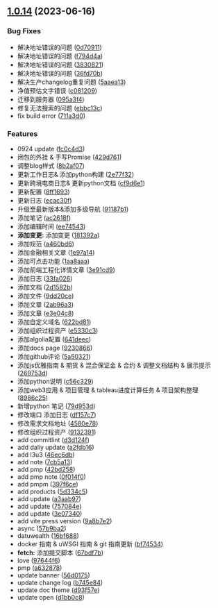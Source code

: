 ## [1.0.14](https://github.com/AliMales/NoteBook/compare/v1.0.1...v1.0.14) (2023-06-16)


### Bug Fixes

* 解决地址错误的问题 ([0d70911](https://github.com/AliMales/NoteBook/commit/0d70911ab800fb5320a13518bb072e80f66f8f34))
* 解决地址错误的问题 ([f794d4a](https://github.com/AliMales/NoteBook/commit/f794d4afeb34bd6d959407dbf3acc086d3f5103f))
* 解决地址错误的问题 ([3830821](https://github.com/AliMales/NoteBook/commit/3830821833e835022ff2481f321c2565017c01ba))
* 解决地址错误的问题 ([36fd70b](https://github.com/AliMales/NoteBook/commit/36fd70b79cc5dd446dc650362d1cda6eb68afed2))
* 解决生产changelog重复问题 ([5aaea13](https://github.com/AliMales/NoteBook/commit/5aaea13f19ec1e7ad44e15547c03894f6f306484))
* 净值预估文字错误 ([c081209](https://github.com/AliMales/NoteBook/commit/c081209efb997c6cf8e1f86dab1ee05d0ef5f5c6))
* 迁移到服务器 ([095a3f4](https://github.com/AliMales/NoteBook/commit/095a3f48125e142142ded7c51489a9b2b660724a))
* 修复无法搜索的问题 ([ebbc13c](https://github.com/AliMales/NoteBook/commit/ebbc13cc8e4a92106cd029f74da7e12e731ea6e1))
* fix build error ([711a3d0](https://github.com/AliMales/NoteBook/commit/711a3d06fb992b719db7140aa139c72dbecf7f15))


### Features

* 0924 update ([fc0c4d3](https://github.com/AliMales/NoteBook/commit/fc0c4d3d3b52b5c39e104e32a081d9d82659f0a6))
* 闭包的外挂 & 手写Promise ([429d761](https://github.com/AliMales/NoteBook/commit/429d761d375c5666c9928eee76c12041e170475f))
* 调整blog样式 ([8b2af07](https://github.com/AliMales/NoteBook/commit/8b2af07d2b72bef91a99c05b9a549e47478510f1))
* 更新工作日志& 添加python构建 ([2e77f32](https://github.com/AliMales/NoteBook/commit/2e77f32a7773fa49ca2490f2c3a9fdbc9296bd4e))
* 更新跨境电商日志& 更新python文档 ([cf9d6e1](https://github.com/AliMales/NoteBook/commit/cf9d6e1e9ce33da0ab7712026f56696b3f37ef6f))
* 更新配置 ([8ff1693](https://github.com/AliMales/NoteBook/commit/8ff169384700d7dd46e7839f7edbb43b5abfe8e5))
* 更新日志 ([ecac30f](https://github.com/AliMales/NoteBook/commit/ecac30f5306a48173a0b12e2d2c48dc1173989e7))
* 升级至最新版本&添加多级导航 ([91187b1](https://github.com/AliMales/NoteBook/commit/91187b1cd0e90f40e247c90cba656f69bb251661))
* 添加笔记 ([ac2618f](https://github.com/AliMales/NoteBook/commit/ac2618f5f7f06df5cce95e723c379daf985c150b))
* 添加编辑时间 ([ee74543](https://github.com/AliMales/NoteBook/commit/ee745434bff9af954fa5012633fd1386dafe1815))
* **添加变更:** 添加变更 ([181392a](https://github.com/AliMales/NoteBook/commit/181392a0e3324433867f3bd0a571e5d046f4cf1e))
* 添加规范 ([a460bd6](https://github.com/AliMales/NoteBook/commit/a460bd6fdcc20219a0eabd69ef3ff8d3266048a5))
* 添加金融相关文章 ([1e97a14](https://github.com/AliMales/NoteBook/commit/1e97a14aa6e093eaf364412cb9d71d9fcc81e229))
* 添加可点击功能 ([1aa8aaa](https://github.com/AliMales/NoteBook/commit/1aa8aaa67e763b3d89d0749dab0daae79e1f1152))
* 添加前端工程化详情文章 ([3e91cd9](https://github.com/AliMales/NoteBook/commit/3e91cd9026d97d59df0d9f76ca531247a13fd69e))
* 添加日志 ([33fa026](https://github.com/AliMales/NoteBook/commit/33fa02606d6305316872f7822c0b711d7489eeeb))
* 添加文档 ([2d1582b](https://github.com/AliMales/NoteBook/commit/2d1582b8bc0d73e45ae8fc0c7f17e7b13fd63fcc))
* 添加文件 ([9dd20ce](https://github.com/AliMales/NoteBook/commit/9dd20ce0cb224fab9351c5857cc98733c84dbd25))
* 添加文章 ([2ab96a3](https://github.com/AliMales/NoteBook/commit/2ab96a363e106c980cb330f70c8c905aa05ac3fd))
* 添加文章 ([e3e04c8](https://github.com/AliMales/NoteBook/commit/e3e04c8924f85f75815a4363c47df5fda3922fa9))
* 添加自定义域名 ([622bd81](https://github.com/AliMales/NoteBook/commit/622bd81d9ade323558d73da24bd2b4a054e0ccac))
* 添加组织过程资产 ([e5330c3](https://github.com/AliMales/NoteBook/commit/e5330c39fd39ad6a5195d31a18ec971dd102bbf3))
* 添加algolia配置 ([641deec](https://github.com/AliMales/NoteBook/commit/641deec84fa0736f0ffcf9b6feb26c2d769a7a10))
* 添加docs page ([9230866](https://github.com/AliMales/NoteBook/commit/9230866bfe48ab56c8b85141bced6ddfdf2ea56c))
* 添加github评论 ([5a50321](https://github.com/AliMales/NoteBook/commit/5a50321611ee472d5455edca139f8f47ded13b83))
* 添加js优雅指南 & 期货 & 混合保证金 & 合约 & 调整文档结构 & 展示提示 ([269753d](https://github.com/AliMales/NoteBook/commit/269753ddccbbea1fac83772a4fcb2636a9a631bd))
* 添加python说明 ([c56c329](https://github.com/AliMales/NoteBook/commit/c56c3294c2f85c86205ce6bbaf1ea405f489d856))
* 添加web3应用 & 项目管理 & tableau进度计算任务 & 项目架构整理 ([8986c25](https://github.com/AliMales/NoteBook/commit/8986c259487052344c1ea58c49d18556f250d828))
* 新增python 笔记 ([79d953d](https://github.com/AliMales/NoteBook/commit/79d953dea509b9e9ef163dd43b5692d3b194b315))
* 修改端口 添加日志 ([df157c7](https://github.com/AliMales/NoteBook/commit/df157c739730f155e6ed8146ff391ef5f4ec3674))
* 修改需求文档地址 ([4580e78](https://github.com/AliMales/NoteBook/commit/4580e78e4d9fca9d91a9b70a0a621ac7067cc5cd))
* 修改组织过程资产 ([9132391](https://github.com/AliMales/NoteBook/commit/91323914c9ad770408c59c5355b562ba05dc0bf0))
* add commitlint ([d3d124f](https://github.com/AliMales/NoteBook/commit/d3d124f9f2d13d2796fa198367e335abbb3ef223))
* add daliy update ([a2fdb16](https://github.com/AliMales/NoteBook/commit/a2fdb16393f0653200202a692f7a071c8cea5678))
* add l3u3 ([46ec6db](https://github.com/AliMales/NoteBook/commit/46ec6db43eef2e46d31074467bf748daabf82b1f))
* add note ([7cb5a13](https://github.com/AliMales/NoteBook/commit/7cb5a1321f6a59e4230c04cb347337e32c411db2))
* add pmp ([42bd258](https://github.com/AliMales/NoteBook/commit/42bd258fb6bf141bff5b4f54b9f67fe6cc2f2a7c))
* add pmp note ([0f014f0](https://github.com/AliMales/NoteBook/commit/0f014f00232bdc67a790c3b51cf574e9a8219e7c))
* add pmpm ([397f6ce](https://github.com/AliMales/NoteBook/commit/397f6ced5c4585af2f618382bfd7ccc28e18d06a))
* add products ([5d334c5](https://github.com/AliMales/NoteBook/commit/5d334c5bd860d42d8b4bacaa0ea15877bcce68d0))
* add update ([a3aab97](https://github.com/AliMales/NoteBook/commit/a3aab97f79de38aca424fda146bf598f17daf341))
* add update ([757084e](https://github.com/AliMales/NoteBook/commit/757084e3b3e5e21f904fc0d0fc6470d537410764))
* add update ([3e07340](https://github.com/AliMales/NoteBook/commit/3e07340634dbede3a960c67bf4b550dfec024f74))
* add vite press version ([9a8b7e2](https://github.com/AliMales/NoteBook/commit/9a8b7e20e066d3e526bb0aacf22401cbabb621a3))
* async ([57b9ba2](https://github.com/AliMales/NoteBook/commit/57b9ba20bc91cb759c3da1dc2023af625eebfcf2))
* datuwealth ([16bf688](https://github.com/AliMales/NoteBook/commit/16bf688eaf96d21e710338498ceffa1a174489b8))
* docker 指南 & uWSGI 指南 & git 指南更新 ([bf74534](https://github.com/AliMales/NoteBook/commit/bf74534f1b62c050711e6ecb8179033a71dc7b70))
* **fetch:** 添加提交脚本 ([67bdf7b](https://github.com/AliMales/NoteBook/commit/67bdf7b2e06273a6c24f78654188945a542127e2))
* love ([97644f6](https://github.com/AliMales/NoteBook/commit/97644f66dc33d7ef5746078cb3d054720c92fccf))
* pmp ([a632878](https://github.com/AliMales/NoteBook/commit/a6328786d2278c57d8ded4ebe9dc72eb0242e2e1))
* update banner ([56d0175](https://github.com/AliMales/NoteBook/commit/56d0175a367777d0eda79158cdeac7cdfa0aa62c))
* update change log ([b745e84](https://github.com/AliMales/NoteBook/commit/b745e8494063563c174dc987e235e597cb12c432))
* update doc theme ([d93f57e](https://github.com/AliMales/NoteBook/commit/d93f57e731e67aaa79677ce937dd582cdcb240c7))
* update open ([d1bb0c8](https://github.com/AliMales/NoteBook/commit/d1bb0c80bc937b89d1956c4e1230b1d20a2b5d45))



